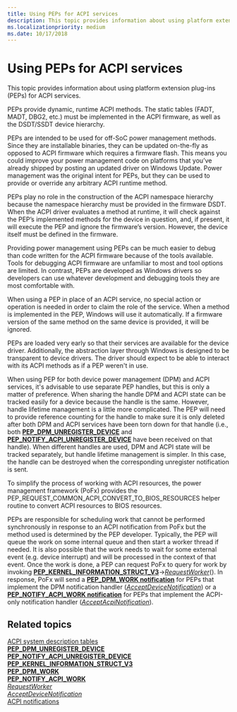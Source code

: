 ```yaml
---
title: Using PEPs for ACPI services
description: This topic provides information about using platform extension plug-ins (PEPs) for ACPI services.
ms.localizationpriority: medium
ms.date: 10/17/2018
---
```


# Using PEPs for ACPI services


This topic provides information about using platform extension plug-ins (PEPs) for ACPI services.

PEPs provide dynamic, runtime ACPI methods. The static tables (FADT, MADT, DBG2, etc.) must be implemented in the ACPI firmware, as well as the DSDT/SSDT device hierarchy.

PEPs are intended to be used for off-SoC power management methods. Since they are installable binaries, they can be updated on-the-fly as opposed to ACPI firmware which requires a firmware flash. This means you could improve your power management code on platforms that you’ve already shipped by posting an updated driver on Windows Update. Power management was the original intent for PEPs, but they can be used to provide or override any arbitrary ACPI runtime method.

PEPs play no role in the construction of the ACPI namespace hierarchy because the namespace hierarchy must be provided in the firmware DSDT. When the ACPI driver evaluates a method at runtime, it will check against the PEP’s implemented methods for the device in question, and, if present, it will execute the PEP and ignore the firmware’s version. However, the device itself must be defined in the firmware.

Providing power management using PEPs can be much easier to debug than code written for the ACPI firmware because of the tools available. Tools for debugging ACPI firmware are unfamiliar to most and tool options are limited. In contrast, PEPs are developed as Windows drivers so developers can use whatever development and debugging tools they are most comfortable with.

When using a PEP in place of an ACPI service, no special action or operation is needed in order to claim the role of the service. When a method is implemented in the PEP, Windows will use it automatically. If a firmware version of the same method on the same device is provided, it will be ignored.

PEPs are loaded very early so that their services are available for the device driver. Additionally, the abstraction layer through Windows is designed to be transparent to device drivers. The driver should expect to be able to interact with its ACPI methods as if a PEP weren't in use.

When using PEP for both device power management (DPM) and ACPI services, it's advisable to use separate PEP handles, but this is only a matter of preference. When sharing the handle DPM and ACPI state can be tracked easily for a device because the handle is the same. However, handle lifetime management is a little more complicated. The PEP will need to provide reference counting for the handle to make sure it is only deleted after both DPM and ACPI services have been torn down for that handle (i.e., both [**PEP\_DPM\_UNREGISTER\_DEVICE**](/windows-hardware/drivers/ddi/index) and [**PEP\_NOTIFY\_ACPI\_UNREGISTER\_DEVICE**](/windows-hardware/drivers/ddi/index) have been received on that handle). When different handles are used, DPM and ACPI state will be tracked separately, but handle lifetime management is simpler. In this case, the handle can be destroyed when the corresponding unregister notification is sent.

To simplify the process of working with ACPI resources, the power management framework (PoFx) provides the PEP\_REQUEST\_COMMON\_ACPI\_CONVERT\_TO\_BIOS\_RESOURCES helper routine to convert ACPI resources to BIOS resources.

PEPs are responsible for scheduling work that cannot be performed synchronously in response to an ACPI notification from PoFx but the method used is determined by the PEP developer. Typically, the PEP will queue the work on some internal queue and then start a worker thread if needed. It is also possible that the work needs to wait for some external event (e.g. device interrupt) and will be processed in the context of that event. Once the work is done, a PEP can request PoFx to query for work by invoking [**PEP\_KERNEL\_INFORMATION\_STRUCT\_V3**](/windows-hardware/drivers/ddi/pepfx/ns-pepfx-_pep_kernel_information_struct_v3)-&gt;[*RequestWorker*](/windows-hardware/drivers/ddi/pepfx/nc-pepfx-pofxcallbackrequestworker)(). In response, PoFx will send a [**PEP\_DPM\_WORK notification**](/windows-hardware/drivers/ddi/index) for PEPs that implement the DPM notification handler ([*AcceptDeviceNotification*](/windows-hardware/drivers/ddi/pepfx/nc-pepfx-pepcallbacknotifydpm)) or a [**PEP\_NOTIFY\_ACPI\_WORK notification**](/windows-hardware/drivers/ddi/index) for PEPs that implement the ACPI-only notification handler ([*AcceptAcpiNotification*](/windows-hardware/drivers/ddi/pepfx/nc-pepfx-pepcallbacknotifyacpi)).

## Related topics
[ACPI system description tables](../bringup/acpi-system-description-tables.md)  
[**PEP\_DPM\_UNREGISTER\_DEVICE**](/windows-hardware/drivers/ddi/index)  
[**PEP\_NOTIFY\_ACPI\_UNREGISTER\_DEVICE**](/windows-hardware/drivers/ddi/index)  
[**PEP\_KERNEL\_INFORMATION\_STRUCT\_V3**](/windows-hardware/drivers/ddi/pepfx/ns-pepfx-_pep_kernel_information_struct_v3)  
[**PEP\_DPM\_WORK**](/windows-hardware/drivers/ddi/index)  
[**PEP\_NOTIFY\_ACPI\_WORK**](/windows-hardware/drivers/ddi/index)  
[*RequestWorker*](/windows-hardware/drivers/ddi/pepfx/nc-pepfx-pofxcallbackrequestworker)  
[*AcceptDeviceNotification*](/windows-hardware/drivers/ddi/pepfx/nc-pepfx-pepcallbacknotifydpm)  
[ACPI notifications](/windows-hardware/drivers/ddi/_acpi)
